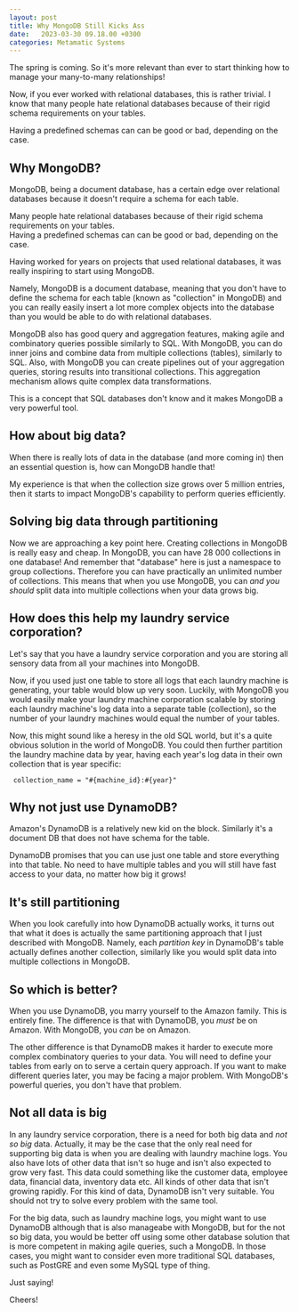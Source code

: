 ```yaml
---
layout: post
title: Why MongoDB Still Kicks Ass
date:   2023-03-30 09.18.00 +0300
categories: Metamatic Systems
---
```


The spring is coming. So it's more relevant than ever to start thinking 
how to manage your many-to-many relationships!

Now, if you ever worked with relational databases, this is rather trivial. 
I know that many people hate relational databases because of their rigid schema 
requirements on your tables. 

Having a predefined schemas can can be good or bad, depending on the case.

## Why MongoDB?

MongoDB, being a document database, has a certain edge over 
relational databases because it doesn't require a schema for each table.

Many people hate relational databases because of their rigid 
schema requirements on your tables.  
Having a predefined schemas can can be good or bad, depending on the case.

Having worked for years on projects that used relational databases,
it was really inspiring to start using MongoDB.  

Namely, MongoDB is a document database, meaning that you don't have to define the schema
for each table (known as "collection" in MongoDB) and you can really
easily insert a lot more complex objects into the database than you would
be able to do with relational databases.

MongoDB also has good query and aggregation features, making
agile and combinatory queries possible similarly to SQL. With MongoDB,
you can do inner joins and combine data from multiple collections (tables),
similarly to SQL. Also, with MongoDB you can create pipelines out of 
your aggregation queries, storing results into transitional collections.
This aggregation mechanism allows quite complex data transformations.

This is a concept that SQL databases don't know and it makes
MongoDB a very powerful tool.

## How about big data?

When there is really lots of data in the database (and more coming in)
then an essential question is, how can MongoDB handle that!

My experience is that when the collection size grows over 5 million
entries, then it starts to impact MongoDB's capability to perform
queries efficiently.

## Solving big data through partitioning

Now we are approaching a key point here. Creating collections in MongoDB
is really easy and cheap. In MongoDB, you can have 28 000 collections in
one database! And remember that "database" here is just a namespace 
to group collections. Therefore you can have practically an unlimited
number of collections. This means that when you use MongoDB, you can *and you should*
split data into multiple collections when your data grows big.

## How does this help my laundry service corporation?

Let's say that you have a laundry service corporation and you are storing
all sensory data from all your machines into MongoDB.

Now, if you used just one table to store all logs that each
laundry machine is generating, your table would blow up very soon.
Luckily, with MongoDB you would easily make your laundry machine corporation
scalable by storing each laundry machine's log data into a separate table (collection),
so the number of your laundry machines would equal the number of your tables.

Now, this might sound like a heresy in the old SQL world, but it's a quite
obvious solution in the world of MongoDB. You could then further partition
the laundry machine data by year, having each year's log data in their
own collection that is year specific: 

```
 collection_name = "#{machine_id}:#{year}"
```

## Why not just use DynamoDB?

Amazon's DynamoDB is a relatively new kid on the block. Similarly it's a document DB
that does not have schema for the table.

DynamoDB promises that you can use just one table and store everything into
that table. No need to have multiple tables and you will still have fast access
to your data, no matter how big it grows!

## It's still partitioning

When you look carefully into how DynamoDB actually works, it turns out 
that what it does is actually the same partitioning approach that I just described
with MongoDB. Namely, each *partition key* in DynamoDB's table actually
defines another collection, similarly like you would split data into multiple collections
in MongoDB.

## So which is better?

When you use DynamoDB, you marry yourself to the Amazon family.
This is entirely fine. The difference is that with DynamoDB,
you *must* be on Amazon. With MongoDB, you *can* be on Amazon.

The other difference is that DynamoDB makes it harder to execute more complex combinatory queries 
to your data. You will need to define your tables from early
on to serve a certain query approach. If you want to make different queries
later, you may be facing a major problem. With MongoDB's powerful queries, you
don't have that problem.

## Not all data is big

In any laundry service corporation, there is a need for both big data
and *not so big* data. Actually, it may be the case that the only real need
for supporting big data is when you are dealing with laundry machine logs.
You also have lots of other data that isn't so huge and isn't also expected
to grow very fast. This data could something like the customer data,
employee data, financial data, inventory data etc. All kinds of other data
that isn't growing rapidly. For this kind of data, DynamoDB isn't very suitable.
You should not try to solve every problem with the same tool. 

For the big data, such as laundry machine logs, you might want to use DynamoDB
although that is also manageabe with MongoDB, but for the not so big data,
you would be better off using some other database solution that is more competent
in making agile queries, such a MongoDB. In those cases, 
you might want to consider even more traditional SQL
databases, such as PostGRE and even some MySQL type of thing.

Just saying!

Cheers!
